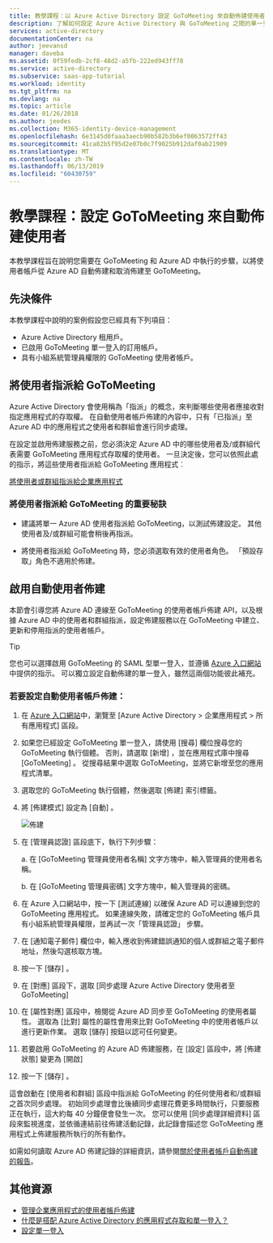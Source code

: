 ```yaml
---
title: 教學課程：以 Azure Active Directory 設定 GoToMeeting 來自動佈建使用者 | Microsoft Docs
description: 了解如何設定 Azure Active Directory 與 GoToMeeting 之間的單一登入。
services: active-directory
documentationCenter: na
author: jeevansd
manager: daveba
ms.assetid: 0f59fedb-2cf8-48d2-a5fb-222ed943ff78
ms.service: active-directory
ms.subservice: saas-app-tutorial
ms.workload: identity
ms.tgt_pltfrm: na
ms.devlang: na
ms.topic: article
ms.date: 01/26/2018
ms.author: jeedes
ms.collection: M365-identity-device-management
ms.openlocfilehash: 6e3145d0faaa3aecb90b582b3b6ef0063572ff43
ms.sourcegitcommit: 41ca82b5f95d2e07b0c7f9025b912daf0ab21909
ms.translationtype: MT
ms.contentlocale: zh-TW
ms.lasthandoff: 06/13/2019
ms.locfileid: "60430759"
---
```

# <a name="tutorial-configure-gotomeeting-for-automatic-user-provisioning"></a>教學課程：設定 GoToMeeting 來自動佈建使用者

本教學課程旨在說明您需要在 GoToMeeting 和 Azure AD 中執行的步驟，以將使用者帳戶從 Azure AD 自動佈建和取消佈建至 GoToMeeting。

## <a name="prerequisites"></a>先決條件

本教學課程中說明的案例假設您已經具有下列項目：

*   Azure Active Directory 租用戶。
*   已啟用 GoToMeeting 單一登入的訂用帳戶。
*   具有小組系統管理員權限的 GoToMeeting 使用者帳戶。

## <a name="assigning-users-to-gotomeeting"></a>將使用者指派給 GoToMeeting

Azure Active Directory 會使用稱為「指派」的概念，來判斷哪些使用者應接收對指定應用程式的存取權。 在自動使用者帳戶佈建的內容中，只有「已指派」至 Azure AD 中的應用程式之使用者和群組會進行同步處理。

在設定並啟用佈建服務之前，您必須決定 Azure AD 中的哪些使用者及/或群組代表需要 GoToMeeting 應用程式存取權的使用者。 一旦決定後，您可以依照此處的指示，將這些使用者指派給 GoToMeeting 應用程式︰

[將使用者或群組指派給企業應用程式](https://docs.microsoft.com/azure/active-directory/active-directory-coreapps-assign-user-azure-portal)

### <a name="important-tips-for-assigning-users-to-gotomeeting"></a>將使用者指派給 GoToMeeting 的重要秘訣

*   建議將單一 Azure AD 使用者指派給 GoToMeeting，以測試佈建設定。 其他使用者及/或群組可能會稍後再指派。

*   將使用者指派給 GoToMeeting 時，您必須選取有效的使用者角色。 「預設存取」角色不適用於佈建。

## <a name="enable-automated-user-provisioning"></a>啟用自動使用者佈建

本節會引導您將 Azure AD 連線至 GoToMeeting 的使用者帳戶佈建 API，以及根據 Azure AD 中的使用者和群組指派，設定佈建服務以在 GoToMeeting 中建立、更新和停用指派的使用者帳戶。

> [!TIP]
> 您也可以選擇啟用 GoToMeeting 的 SAML 型單一登入，並遵循 [Azure 入口網站](https://portal.azure.com)中提供的指示。 可以獨立設定自動佈建的單一登入，雖然這兩個功能彼此補充。

### <a name="to-configure-automatic-user-account-provisioning"></a>若要設定自動使用者帳戶佈建：

1. 在 [Azure 入口網站](https://portal.azure.com)中，瀏覽至 [Azure Active Directory > 企業應用程式 > 所有應用程式]  區段。

1. 如果您已經設定 GoToMeeting 單一登入，請使用 [搜尋] 欄位搜尋您的 GoToMeeting 執行個體。 否則，請選取 [新增]  ，並在應用程式庫中搜尋 [GoToMeeting]  。 從搜尋結果中選取 GoToMeeting，並將它新增至您的應用程式清單。

1. 選取您的 GoToMeeting 執行個體，然後選取 [佈建]  索引標籤。

1. 將 [佈建模式]  設定為 [自動]  。 

    ![佈建](./media/citrixgotomeeting-provisioning-tutorial/provisioning.png)

1. 在 [管理員認證] 區段底下，執行下列步驟：
   
    a. 在 [GoToMeeting 管理員使用者名稱]  文字方塊中，輸入管理員的使用者名稱。

    b. 在 [GoToMeeting 管理員密碼]  文字方塊中，輸入管理員的密碼。

1. 在 Azure 入口網站中，按一下 [測試連線]  以確保 Azure AD 可以連線到您的 GoToMeeting 應用程式。 如果連線失敗，請確定您的 GoToMeeting 帳戶具有小組系統管理員權限，並再試一次「管理員認證」  步驟。

1. 在 [通知電子郵件]  欄位中，輸入應收到佈建錯誤通知的個人或群組之電子郵件地址，然後勾選核取方塊。

1. 按一下 [儲存]  。

1. 在 [對應] 區段下，選取 [同步處理 Azure Active Directory 使用者至 GoToMeeting] 

1. 在 [屬性對應]  區段中，檢閱從 Azure AD 同步至 GoToMeeting 的使用者屬性。 選取為 [比對]  屬性的屬性會用來比對 GoToMeeting 中的使用者帳戶以進行更新作業。 選取 [儲存] 按鈕以認可任何變更。

1. 若要啟用 GoToMeeting 的 Azure AD 佈建服務，在 [設定] 區段中，將 [佈建狀態]  變更為 [開啟] 

1. 按一下 [儲存]  。

這會啟動在 [使用者和群組] 區段中指派給 GoToMeeting 的任何使用者和/或群組之首次同步處理。 初始同步處理會比後續同步處理花費更多時間執行，只要服務正在執行，這大約每 40 分鐘便會發生一次。 您可以使用 [同步處理詳細資料]  區段來監視進度，並依循連結前往佈建活動記錄，此記錄會描述您 GoToMeeting 應用程式上佈建服務所執行的所有動作。

如需如何讀取 Azure AD 佈建記錄的詳細資訊，請參閱[關於使用者帳戶自動佈建的報告](../manage-apps/check-status-user-account-provisioning.md)。

## <a name="additional-resources"></a>其他資源

* [管理企業應用程式的使用者帳戶佈建](tutorial-list.md)
* [什麼是搭配 Azure Active Directory 的應用程式存取和單一登入？](../manage-apps/what-is-single-sign-on.md)
* [設定單一登入](https://docs.microsoft.com/azure/active-directory/active-directory-saas-citrix-gotomeeting-tutorial)


